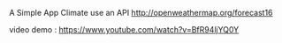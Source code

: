 A Simple App Climate use an API http://openweathermap.org/forecast16

video demo : https://www.youtube.com/watch?v=BfR94ljYQ0Y
